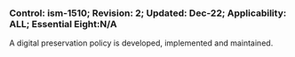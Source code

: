 ### Control: ism-1510; Revision: 2; Updated: Dec-22; Applicability: ALL; Essential Eight:N/A
<p>A digital preservation policy is developed, implemented and maintained.</p>
